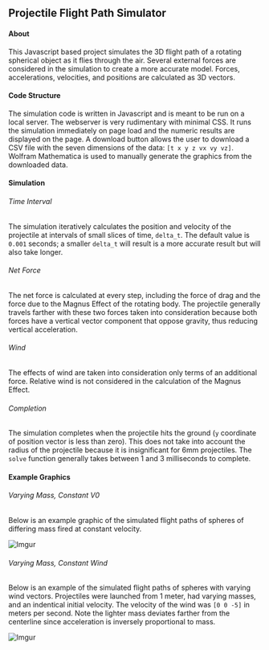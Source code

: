 ## Projectile Flight Path Simulator
#### About
This Javascript based project simulates the 3D flight path of a rotating spherical object as it flies 
through the air. Several external forces are considered in the simulation to create a more accurate model. Forces, accelerations, velocities, and positions are calculated as 3D vectors.  


#### Code Structure
The simulation code is written in Javascript and is meant to be run on a local server. The webserver
is very rudimentary with minimal CSS. It runs the simulation immediately on page load and the 
numeric results are displayed on the page. A download button allows the user to download a CSV file
with the seven dimensions of the data: `[t x y z vx vy vz]`.
Wolfram Mathematica is used to manually generate the graphics from the downloaded data.


#### Simulation
###### Time Interval
The simulation iteratively calculates the position and velocity of the projectile at intervals
of small slices of time, `delta_t`. The default value is `0.001` seconds; a smaller `delta_t` will 
result is a more accurate result but will also take longer. 

###### Net Force
The net force is calculated at every step, including the force of drag and the force due to the
Magnus Effect of the rotating body. The projectile generally travels farther with these two forces
taken into consideration because both forces have a vertical vector component that oppose gravity,
thus reducing vertical acceleration. 

###### Wind
The effects of wind are taken into consideration only terms of an additional force. Relative wind is not considered in the calculation of the Magnus Effect. 

###### Completion
The simulation completes when the projectile hits the ground (`y` coordinate of position vector
is less than zero). This does not take into account the radius of the projectile because it is 
insignificant for 6mm projectiles. The `solve` function generally takes between 1 and 3 milliseconds 
to complete. 


#### Example Graphics
###### Varying Mass, Constant V0
Below is an example graphic of the simulated flight paths of spheres of differing mass fired at constant velocity. 

![Imgur](https://i.imgur.com/b7NUqEH.jpg)


###### Varying Mass, Constant Wind
Below is an example of the simulated flight paths of spheres with varying wind vectors. Projectiles were launched from 1 meter, had varying masses, and an indentical initial velocity. The velocity of the wind was `[0 0 -5]` in meters per second. Note the lighter mass deviates farther from the centerline since acceleration is inversely proportional to mass. 

![Imgur](https://i.imgur.com/yh0Mn3y.jpg)
